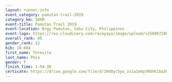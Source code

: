 ```yaml
---
layout: runner-info 
event_category: pamutan-trail-2019 
category_km: 10KM 
event-title: Pamutan Trail 2019 
event-location: Brgy Pamutan, Cebu City, Philippines 
event-logo: https://res.cloudinary.com/raceyaya/image/upload/v1569072806/logo/pamutan-trail_d8abrj.jpg 
overall_rank: 45
gender_rank: 12
bib: 10-084
first_name: Teresita
last_name: Pesa
gender: F
finish_time: 1-54-38
certicate: https://drive.google.com/file/d/1HX8yc5yu_zx1w1mdytRUhK1ba3QEn8HM/view?usp=sharing
---
```

